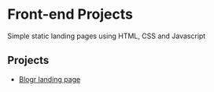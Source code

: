 # Front-end Projects

Simple static landing pages using HTML, CSS and Javascript

## Projects

- [Blogr landing page](./blogr-landing-page/)
